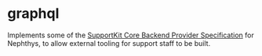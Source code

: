 # graphql

Implements some of the
[SupportKit Core Backend Provider Specification](https://github.com/iamawatermelo/SupportKit/blob/witch/SPECIFICATIONS.md)
for Nephthys, to allow external tooling for support staff to be built.